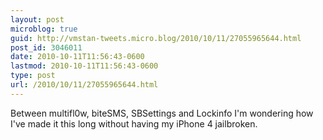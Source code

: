 ```yaml
---
layout: post
microblog: true
guid: http://vmstan-tweets.micro.blog/2010/10/11/27055965644.html
post_id: 3046011
date: 2010-10-11T11:56:43-0600
lastmod: 2010-10-11T11:56:43-0600
type: post
url: /2010/10/11/27055965644.html
---
```

Between multifl0w, biteSMS, SBSettings and Lockinfo I'm wondering how I've made it this long without having my iPhone 4 jailbroken.
